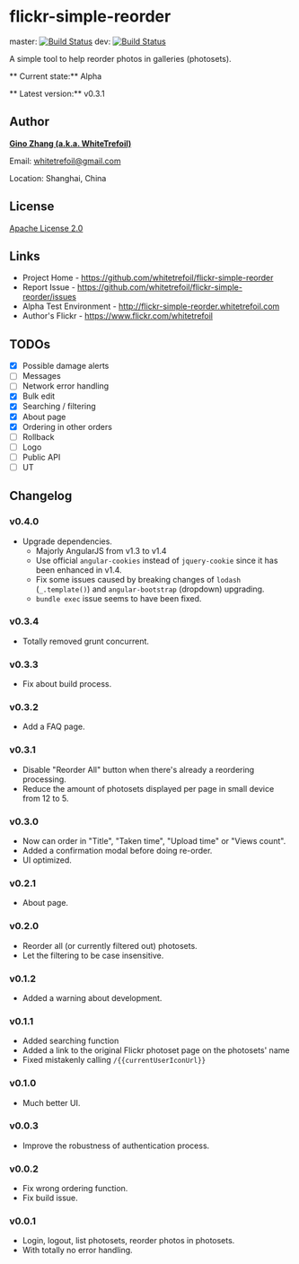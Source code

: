 flickr-simple-reorder
=====================

master: [![Build Status](https://travis-ci.org/whitetrefoil/flickr-simple-reorder.svg?branch=master)](https://travis-ci.org/whitetrefoil/flickr-simple-reorder) dev: [![Build Status](https://travis-ci.org/whitetrefoil/flickr-simple-reorder.svg?branch=dev)](https://travis-ci.org/whitetrefoil/flickr-simple-reorder)

A simple tool to help reorder photos in galleries (photosets).

** Current state:** Alpha

** Latest version:** v0.3.1

Author
------

[**Gino Zhang (a.k.a. WhiteTrefoil)**](http://en.gravatar.com/whitetrefoil)

Email: whitetrefoil@gmail.com

Location: Shanghai, China

License
-------

[Apache License 2.0](https://github.com/whitetrefoil/flickr-simple-reorder/blob/master/LICENSE)

Links
-----

* Project Home - https://github.com/whitetrefoil/flickr-simple-reorder
* Report Issue - https://github.com/whitetrefoil/flickr-simple-reorder/issues
* Alpha Test Environment - http://flickr-simple-reorder.whitetrefoil.com
* Author's Flickr - https://www.flickr.com/whitetrefoil

TODOs
-----

* [x] Possible damage alerts
* [ ] Messages
* [ ] Network error handling
* [x] Bulk edit
* [x] Searching / filtering
* [x] About page
* [x] Ordering in other orders
* [ ] Rollback
* [ ] Logo
* [ ] Public API
* [ ] UT

Changelog
---------

### v0.4.0

* Upgrade dependencies.
    * Majorly AngularJS from v1.3 to v1.4
    * Use official `angular-cookies` instead of `jquery-cookie` since it has been enhanced in v1.4.
    * Fix some issues caused by breaking changes of `lodash` (`_.template()`) and `angular-bootstrap` (dropdown) upgrading.
    * `bundle exec` issue seems to have been fixed.

### v0.3.4
* Totally removed grunt concurrent.

### v0.3.3
* Fix about build process.

### v0.3.2
* Add a FAQ page.

### v0.3.1
* Disable "Reorder All" button when there's already a reordering processing.
* Reduce the amount of photosets displayed per page in small device from 12 to 5.

### v0.3.0
* Now can order in "Title", "Taken time", "Upload time" or "Views count".
* Added a confirmation modal before doing re-order.
* UI optimized.

### v0.2.1

* About page.

### v0.2.0

* Reorder all (or currently filtered out) photosets.
* Let the filtering to be case insensitive.

### v0.1.2

* Added a warning about development.

### v0.1.1

* Added searching function
* Added a link to the original Flickr photoset page on the photosets' name
* Fixed mistakenly calling `/{{currentUserIconUrl}}`

### v0.1.0

* Much better UI.

### v0.0.3

* Improve the robustness of authentication process.

### v0.0.2

* Fix wrong ordering function.
* Fix build issue.

### v0.0.1

* Login, logout, list photosets, reorder photos in photosets.
* With totally no error handling.
